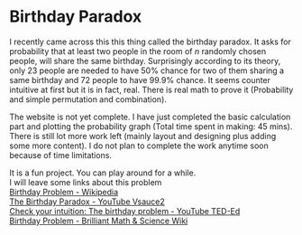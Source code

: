 # Birthday Paradox
I recently came across this this thing called the birthday paradox. It asks for probability that at least two people in the room of <i>n</i> randomly chosen people, will share the same birthday. Surprisingly according to its theory, only 23 people are needed to have 50% chance for two of them sharing a same birthday and 72 people to have 99.9% chance. It seems counter intuitive at first but it is in fact, real. There is real math to prove it (Probability and simple permutation and combination).

The website is not yet complete. I have just completed the basic calculation part and plotting the probability graph (Total time spent in making: 45 mins). There is still lot more work left (mainly layout and designing plus adding some more content). I do not plan to complete the work anytime soon because of time limitations.

It is a fun project. You can play around for a while.<br> I will leave some links about this problem<br>
[Birthday Problem - Wikipedia](https://en.wikipedia.org/wiki/Birthday_problem) <br>
[The Birthday Paradox - YouTube Vsauce2](https://www.youtube.com/watch?v=ofTb57aZHZs) <br>
[Check your intuition: The birthday problem - YouTube TED-Ed](https://www.youtube.com/watch?v=KtT_cgMzHx8) <br>
[Birthday Problem - Brilliant Math & Science Wiki](https://brilliant.org/wiki/birthday-paradox/) <br>


